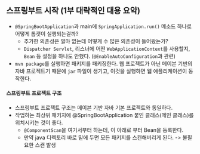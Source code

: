 ## 스프링부트 시작 (1부 대략적인 대용 요약)
- `@SpringBootApplication`과 main에 `SpringApplication.run()` 메소드 하나로 어떻게 톰캣이 실행되는걸까?
    - 추가한 의존성은 얼마 없는데 어떻게 수 많은 의존성이 들어왔는가?
    - `Dispatcher Servlet`, 리스너에 어떤 `WebApplicationContext`를 사용할지, `Bean` 등 설정을 하나도 안했다. (`@EnableAutoConfiguration`과 관련) 
- `mvn package`를 실행하면 패키지를 패키징한다. 웹 프로젝트가 아닌 메이븐 기반의 자바 프로젝트기 때문에 `jar` 파일이 생기고, 이것을 실행하면 웹 애플리케이션이 동작한다.

#### 스프링부트 프로젝트 구조
- 스프링부트 프로젝트 구조는 메이븐 기반 자바 기본 프로젝트와 동일하다.
- 작업하는 최상위 패키지에 @SpringBootApplication 붙인 클래스(메인 클래스)를 위치시키는 것이 좋다.
    - `@ComponentScan`을 여기서부터 하는데, 이 아래로 부터 Bean을 등록한다.
    - 만약 java 디렉토리 바로 밑에 두면 모든 패키지를 스캔해버리게 된다. -> 불필요한 스캔 발생